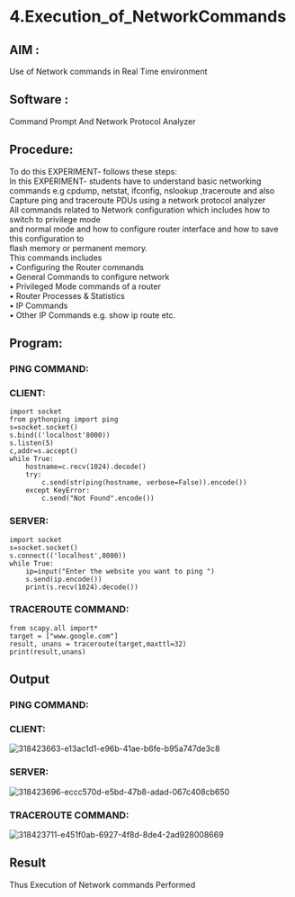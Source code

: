 # 4.Execution_of_NetworkCommands
## AIM :
Use of Network commands in Real Time environment
## Software : 
Command Prompt And Network Protocol Analyzer
## Procedure: 
To do this EXPERIMENT- follows these steps:
<BR>
In this EXPERIMENT- students have to understand basic networking commands e.g cpdump, netstat, ifconfig, nslookup ,traceroute and also Capture ping and traceroute PDUs using a network protocol analyzer 
<BR>
All commands related to Network configuration which includes how to switch to privilege mode
<BR>
and normal mode and how to configure router interface and how to save this configuration to
<BR>
flash memory or permanent memory.
<BR>
This commands includes
<BR>
• Configuring the Router commands
<BR>
• General Commands to configure network
<BR>
• Privileged Mode commands of a router 
<BR>
• Router Processes & Statistics
<BR>
• IP Commands
<BR>
• Other IP Commands e.g. show ip route etc.
<BR>

##  Program:
### PING COMMAND:
### CLIENT:
```
import socket 
from pythonping import ping 
s=socket.socket() 
s.bind(('localhost'8000)) 
s.listen(5) 
c,addr=s.accept() 
while True: 
    hostname=c.recv(1024).decode() 
    try: 
        c.send(str(ping(hostname, verbose=False)).encode()) 
    except KeyError: 
        c.send("Not Found".encode())
```
### SERVER:
```
import socket 
s=socket.socket() 
s.connect(('localhost',8000)) 
while True: 
    ip=input("Enter the website you want to ping ") 
    s.send(ip.encode()) 
    print(s.recv(1024).decode())
```
### TRACEROUTE COMMAND:
```
from scapy.all import* 
target = ["www.google.com"] 
result, unans = traceroute(target,maxttl=32) 
print(result,unans)
```
## Output
### PING COMMAND:
### CLIENT:
![318423663-e13ac1d1-e96b-41ae-b6fe-b95a747de3c8](https://github.com/Kowsalyasathya/4.Execution_of_NetworkCommends/assets/118671457/68f27e6f-8909-4555-a53a-21b9857feceb)
### SERVER:
![318423696-eccc570d-e5bd-47b8-adad-067c408cb650](https://github.com/Kowsalyasathya/4.Execution_of_NetworkCommends/assets/118671457/e3305f1e-1989-4ed0-879e-1eeb862dc706)
### TRACEROUTE COMMAND:
![318423711-e451f0ab-6927-4f8d-8de4-2ad928008669](https://github.com/Kowsalyasathya/4.Execution_of_NetworkCommends/assets/118671457/ec0d6430-8f64-4c18-ab6b-df761fc7123d)

## Result
Thus Execution of Network commands Performed 
